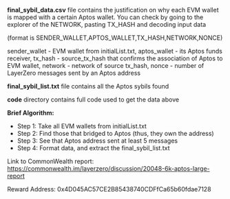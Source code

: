 **final_sybil_data.csv** file contains the justification on why each EVM wallet is mapped with a certain Aptos wallet. You can check by going to the explorer of the NETWORK, pasting TX_HASH and decoding input data 

(format is SENDER_WALLET,APTOS_WALLET,TX_HASH,NETWORK,NONCE)

sender_wallet - EVM wallet from initialList.txt, aptos_wallet - its Aptos funds receiver, tx_hash - source_tx_hash that confirms the association of Aptos to EVM wallet, network - network of source tx_hash, nonce - number of LayerZero messages sent by an Aptos address

**final_sybil_list.txt** file contains all the Aptos sybils found

**code** directory contains full code used to get the data above

**Brief Algorithm:**
- Step 1: Take all EVM wallets from initialList.txt
- Step 2: Find those that bridged to Aptos (thus, they own the address)
- Step 3: See that Aptos address sent at least 5 messages
- Step 4: Format data, and extract the final_sybil_list.txt

Link to CommonWealth report:
https://commonwealth.im/layerzero/discussion/20048-6k-aptos-large-report

Reward Address:
0x4D045AC57CE2B85438740CDFfCa65b60fdae7128
